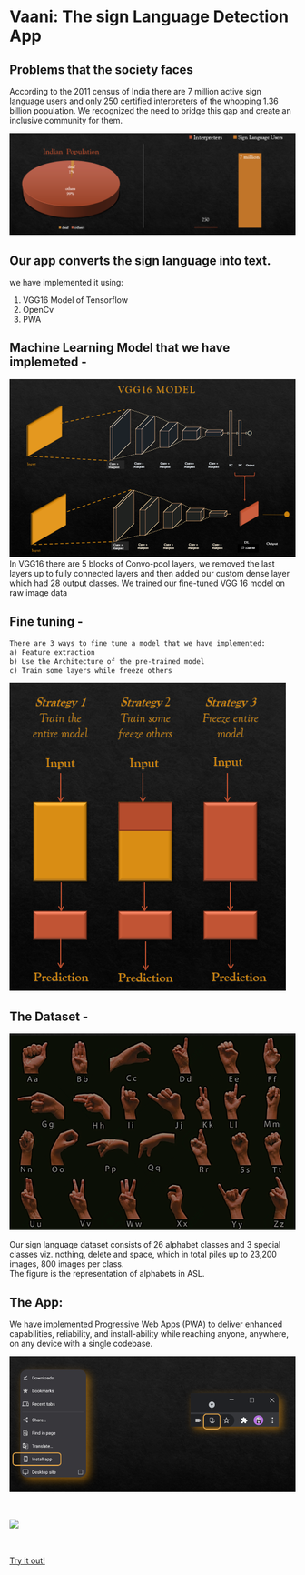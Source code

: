 # Vaani: The sign Language Detection App
## Problems that the society faces
According to the 2011 census of India there are 7 million active sign language users and only 250 certified interpreters of the whopping 1.36 billion population. We recognized the need to bridge this gap and create an inclusive community for them. 

![graphs](problems.PNG)

## Our app converts the sign language into text.

we have implemented it using: <br>
1. VGG16 Model of Tensorflow 
2. OpenCv
3. PWA

## Machine Learning Model that we have implemeted - 
![](vgg16.PNG)
In VGG16 there are 5 blocks of Convo-pool layers, we removed the last layers up to fully connected layers and then added our custom dense layer which had 28 output classes.
We trained our fine-tuned VGG 16 model on raw image data

## Fine tuning -

    There are 3 ways to fine tune a model that we have implemented:
    a) Feature extraction
    b) Use the Architecture of the pre-trained model
    c) Train some layers while freeze others

![](dataset.PNG)

## The Dataset -

![](hands.PNG)

Our sign language dataset consists of 26 alphabet classes and 3 special classes viz. nothing, delete and space, which in total piles up to 23,200 images, 800 images per class.
<br>The figure is the representation of alphabets in ASL.

## The App:

We have implemented Progressive Web Apps (PWA) to deliver enhanced capabilities, reliability, and install-ability while reaching anyone, anywhere, on any device with a single codebase.

![](install.PNG)

<br>

![](media1.gif)


<br>

[Try it out!](https://vaani-v26.herokuapp.com/)
